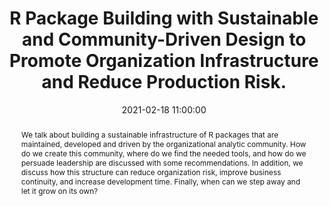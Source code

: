 ---
title: R Package Building with Sustainable and Community-Driven Design to Promote Organization Infrastructure and Reduce Production Risk.
event: Conference on Statistical Practice 
event_url: https://ww2.amstat.org/meetings/csp/2021/
date: 2021-02-18 11:00:00
location: Virtual


summary: Reduce organization risk, improve business continuity, and increase development time of internal R packages.
abstract: "We talk about building a sustainable infrastructure of R packages that are maintained, developed and driven by the organizational analytic community. How do we create this community, where do we find the needed tools, and how do we persuade leadership are discussed with some recommendations. In addition, we discuss how this structure can reduce organization risk, improve business continuity, and increase development time. Finally, when can we step away and let it grow on its own?"

authors: [BenBarnard]
tags: []

# Is this a featured talk? (true/false)
featured: false

image:
  caption: 'Image credit: [**Unsplash**](https://unsplash.com/photos/bzdhc5b3Bxs)'
  focal_point: Right

links:
url_code: ""
url_pdf: ""
url_slides: ""
url_video: ""
---